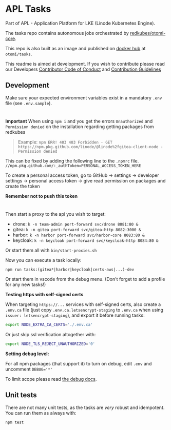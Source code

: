 # APL Tasks

Part of APL - Application Platform for LKE (Linode Kubernetes Engine).

The tasks repo contains autonomous jobs orchestrated by [redkubes/otomi-core](https://github.com/redkubes/otomi-core).

This repo is also built as an image and published on [docker hub](https://hub.docker.com/repository/docker/otomi/tasks) at `otomi/tasks`.

This readme is aimed at development. If you wish to contribute please read our Developers [Contributor Code of Conduct](./docs/CODE_OF_CONDUCT.md) and [Contribution Guidelines](./docs/CONTRIBUTING.md)

## Development

Make sure your expected environment variables exist in a mandatory `.env` file (see `.env.sample`). 
#
**Important**
When using `npm i` and you get the errors `Unauthorized` and `Permission denied` on the installation regarding getting packages from redkubes
> Example: `npm ERR! 403 403 Forbidden - GET https://npm.pkg.github.com/linode/@linode%2fgitea-client-node - Permission denied`

This can be fixed by adding the following line to the `.npmrc` file. 
`//npm.pkg.github.com/:_authToken=PERSONAL_ACCESS_TOKEN_HERE`

To create a personal access token, go to GitHub -> settings -> developer settings -> personal access token -> give read permission on packages and create the token

**Remember not to push this token**
#
Then start a proxy to the api you wish to target:

- drone: `k -n team-admin port-forward svc/drone 8081:80 &`
- gitea: `k -n gitea port-forward svc/gitea-http 8082:3000 &`
- harbor: `k -n harbor port-forward svc/harbor-core 8083:80 &`
- keycloak: `k -n keycloak port-forward svc/keycloak-http 8084:80 &`

Or start them all with `bin/start-proxies.sh`

Now you can execute a task locally:

```
npm run tasks:(gitea*|harbor|keycloak|certs-aws|...)-dev
```

Or start them in vscode from the debug menu. (Don't forget to add a profile for any new tasks!)

**Testing https with self-signed certs**

When targeting `https://...` services with self-signed certs, also create a `.env.ca` file (just copy `.env.ca.letsencrypt-staging` to `.env.ca` when using `issuer: letsencrypt-staging`), and export it before running tasks:

```bash
export NODE_EXTRA_CA_CERTS='./.env.ca'
```

Or just skip ssl verification altogether with:

```bash
export NODE_TLS_REJECT_UNAUTHORIZED='0'
```

**Setting debug level:**

For all npm packages (that support it) to turn on debug, edit `.env` and uncomment `DEBUG='*'`

To limit scope please read [the debug docs](https://github.com/visionmedia/debug).

## Unit tests

There are not many unit tests, as the tasks are _very_ robust and idempotent. You can run them as always with:

```
npm test
```
